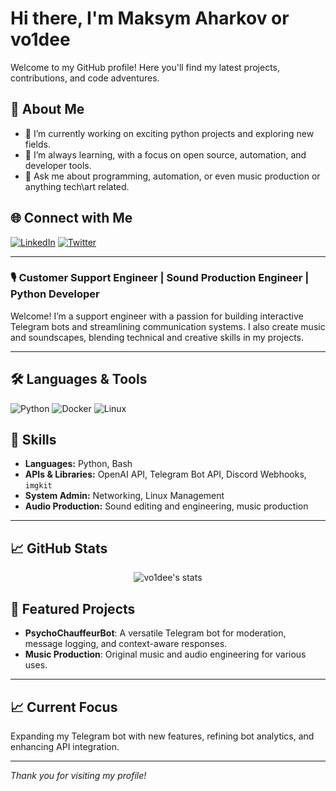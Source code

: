# Hi there, I'm Maksym Aharkov or vo1dee

Welcome to my GitHub profile! Here you'll find my latest projects, contributions, and code adventures.


## 🚀 About Me

- 🔭 I’m currently working on exciting python projects and exploring new fields.
- 🌱 I’m always learning, with a focus on open source, automation, and developer tools.
- 💬 Ask me about programming, automation, or even music production or anything tech\art related.


## 🌐 Connect with Me

[![LinkedIn](https://img.shields.io/badge/linkedin-0A66C2.svg?style=flat&logo=linkedin&logoColor=white)]((https://www.linkedin.com/in/maksym-aharkov-4b971789)])
[![Twitter](https://img.shields.io/badge/twitter-1DA1F2.svg?style=flat&logo=twitter&logoColor=white)](https://twitter.com/xlr2mp3/)

---



### 🎙️ Customer Support Engineer | Sound Production Engineer | Python Developer

Welcome! I’m a support engineer with a passion for building interactive Telegram bots and streamlining communication systems. I also create music and soundscapes, blending technical and creative skills in my projects.

---

## 🛠️ Languages & Tools

![Python](https://img.shields.io/badge/python-3776AB.svg?style=flat&logo=python&logoColor=white)
![Docker](https://img.shields.io/badge/docker-2496ED.svg?style=flat&logo=docker&logoColor=white)
![Linux](https://img.shields.io/badge/linux-FCC624.svg?style=flat&logo=linux&logoColor=black)

## 🔧 Skills

- **Languages:** Python, Bash
- **APIs & Libraries:** OpenAI API, Telegram Bot API, Discord Webhooks, `imgkit`
- **System Admin:** Networking, Linux Management
- **Audio Production:** Sound editing and engineering, music production

---

## 📈 GitHub Stats

<p align="center">
  <img src="https://github-readme-stats.vercel.app/api?username=vo1dee&show_icons=true&theme=github_dark" alt="vo1dee's stats" />
</p>



## 🚀 Featured Projects

- **PsychoChauffeurBot**: A versatile Telegram bot for moderation, message logging, and context-aware responses.
- **Music Production**: Original music and audio engineering for various uses.

---

## 📈 Current Focus

Expanding my Telegram bot with new features, refining bot analytics, and enhancing API integration.

---







_Thank you for visiting my profile!_
